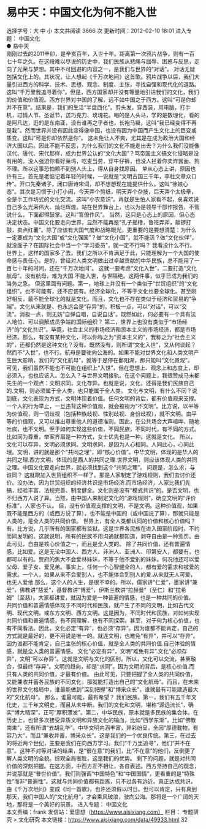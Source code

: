 # 易中天：中国文化为何不能入世

选择字号：大 中 小   本文共阅读 3666 次 更新时间：2012-02-10 18:01
进入专题： 中国文化  
● 易中天  
刚刚过去的2011辛卯，是辛亥百年，入世十年。距离第一次鸦片战争，则有一百七十年之久。在这段难以尽说的历史中，我们民族从悲痛与屈辱、困惑与反思，走向了光荣与梦想。其中不可回避的内容之一，是我们与世界的“对话”。
对话无疑包括文化上的。其状况，让人想起《千万次地问》这首歌。鸦片战争以后，我们大量引进西方的科学、技术、思想、观念、制度、主张，寻找自强和现代化的道路。这叫“千万里我追寻着你”。但是，西方国家却并没有等量地引进我们的文化，我们的价值和价值观。西方世界对中国的了解，远不如中国之于西方。这叫“可是你却并不在意”。结果是，我们的生活“半盘西化”。剪头发，穿西装，用电脑，打手机，过情人节、圣诞节，送巧克力、玫瑰花。喝的是人头马，学的是数理化，看的是阿凡达，逛的是东南亚，没有谁再之乎者也，长袍马褂。这叫“我已经变得不再是我”。然而世界并没有因此变得像中国，也没有因为中国而产生文化上的巨变或质变。这叫“可是你却依然是你”。
这未免让人不爽，尤其是在成为政治大国和经济大国以后。因此不能不反思，为什么我们的文化不能走出去？为什么我们没能像汉代、唐代、宋代那样，成为世界公认的“文化大国”？骂帝国主义搞文化侵略是没有用的。没人强迫你看好莱坞，吃麦当劳，穿牛仔裤，也没人拦着你卖炸酱面、狗不理。所以这事恐怕赖不到别人头上，得从自身找原因。
单从心态上讲，原因也许有三。首先是老惦记着年轻的时候，一说就是“文明古国三千年，李杜文章众口传”。开口先秦诸子，闭口唐诗宋词，却不想想现在能提供什么。这叫“徐娘心态”。其次是习惯于小打小闹，今天弄个剪纸，明天弄个杂技，后天弄个太极拳，全是手工作坊式的文化交流。这叫“小农意识”。再就是生怕人家看不起，总喜欢说自己多么光荣伟大、灿烂辉煌。站在世界舞台上，也以为是领导干部作报告，不管说什么，下面都得鼓掌。这叫“官僚作风”。
当然，这只是心态上的原因，但心态决定状态。中国文化要走向世界，显然不能再是“孔子摇橹，鲁班弄斧，敲锣打鼓，卖点红薯”。除了应该有大国气度和战略眼光，更重要的是要想清楚：为什么一定要成为“文化大国”或“文化强国”？做“文化小国”，就不能活？做“文化伙伴”，就没面子？在国际社会中当一个“学习委员”，就一定不行吗？
我看没什么不行。世界上，这样的国家多了去。我们之所以不肯满足于此，只能理解为一个大国的使命感与责任心。是的，曾经对人类文明做出过卓越贡献的中华民族，总不能用了一百七十年的时间，还在“千万次地问”。
这就一要考虑“文化入世”，二要打造“文化航母”。没有航母，难为大国.不能入世，与世隔绝。这两件事，似乎已成为我们的当务之急。
但这里面有问题。第一，地球上并没有一个类似于“世贸组织”的“文化组织”，也不可能有，还不应该有。经济全球化，不等于文化也要全球化。甚至刚好相反，最不能全球化的就是文化。而且，文化也不存在类似于经济和贸易的“争端”。文化从来就是、也永远会是“存异”的。积极一点，可以“对话”，可以“交流”。消极一点，则无妨“自弹自唱，自说自话”。既然如此，何必要有一个具有法人地位、可以调解成员争端的国际组织？
第二，世界上也没有类似于“市场经济”的“文化共识”。毕竟，社会主义的市场经济和资本主义的市场经济，都是市场经济。那么，有没有某种文化，可以你称之为“资本主义的”，我称之为“社会主义的”，还都仍然是这种文化？没有。既然没有，则所谓“文化入世”，又从何谈起？
然而不“入世”，也不行。航母是要驶向公海的。如果不能对世界文化和人类文明产生巨大影响，我们的“文化航母”，就等于是停在鄱阳湖，那只能叫“文化景观”。
可见，我们虽然不能也不可能在组织上“入世”，但在思想上、观念上和态度上，却必须入，也也应该入。怎么入？与世界文明接轨。在这个问题上，我很赞成马未都先生的一个观点：文明求同，文化存异。也就是说，文化，还得是我们民族自己的.文明，则必须属于全人类，也只能属于全人类。
文化与文明，有什么不同？说到底，文化表现为方式，文明体现着价值。任何文明的背后，都有价值观来支撑。一个人的行为举止，一旦违背这种价值观，就会被视为“不文明”。比方说，以平等为价值观，则一切歧视（包括种族歧视、性别歧视、身份歧视），就不文明。由平等的价值观，又可以推出尊重他人的道德准则。因此，在公共场合大声喧哗、随地吐痰，也不文明。至于如何实现这些价值，不同民族，不同时代，有不同的方式。比如同为尊重，举案齐眉是一种方式，女士优先也是一种。这就是文化。
所以，文化可以存异，文明必须求同。文明求同，是因为人心相同。人同此心，心同此理。文明，讲的就是那个“共同之理”，即“核心价值”。中华文明，体现的是华人的共同之理.西方文明，体现的是西人的共同之理.世界文明，则应该体现人类的共同之理。中国文化要走向世界，就必须找到这个“共同之理”。
问题是，怎么求，与谁同？
这就跟加入世贸组织不一样了。那是人家制定了游戏规则，我们去讨价还价。没办法，因为世贸组织的经济共识是市场经济.而市场经济，人家比我们先搞，经验丰富、法规完善、制度健全。文化则是没有“模式共识”的。是否文明，也不归西方人说了算。当然，由中国人来制定文化的“游戏规则”，确立文明的“评价标准”，人家也不认。
但，没有价值观支撑的文明，不是文明。这种价值观，如果既不能是西方的（或西方说了算），也不能是中国的（或中国说了算），那就只能是人类的，是全人类的共同价值。
世界上，有全人类都认同的价值和核心价值吗？有。比方说，几乎所有的国家都有监狱。这是世界各民族在进入国家阶段时，不约而同发明的。这就说明，所有的民族不用沟通就都知道，剥夺自由是一种惩罚。由此可见，自由是核心价值之一，而且是全人类的。
除了共同价值，还有普遍情感，比如爱。这是无论中国人、西方人、非洲人、亚洲人、印第安人，都要有，也都可以有的。贾府的焦大不会爱林妹妹，不等于他不爱别的妹妹。何况他还可以爱父母、爱子女、爱兄弟。事实上，任何一个心智健全的人，都有爱的需求和被爱的需求。一个人，如果从来不会爱别人，也不能体会到别人的爱.从来就无人可爱，也无人爱他.那么，这个人的人生，是很不幸的。所以，儒家讲“仁爱”，墨家讲“兼爱”，佛教讲“慈爱”，基督教讲“博爱”，伊斯兰教讲“拉赫曼”（至仁）和“拉希姆”（至慈）。大家都讲爱，就因为爱是一种普遍的情感，也是一种共同的价值。
共同价值和普遍情感体现于不同时代和民族，就产生了不同的文明，比如古代文明、现代文明，或东方文明、西方文明。这是因为，不同时代和民族，对如何实现共同价值和普遍情感，有不同理解，也有不同探索。甚至，对于何为核心价值，也有不同看法。因此，文化必定“有异”，也必须“存异”。因为谁都不能肯定，自己的方式就是最好的，更不用说是唯一的。就连文明，也难免“有异”，并可以“存异”。因为谁都不能肯定，自己主张的核心价值，就是全人类的共同价值.自己体验的情感，就是全人类的普遍情感。
文化“必定有异”，文明“难免有异”.文化“必须存异”，文明“可以存异”。这就是文明与文化的区别。所以，文化可以交流，甚至融合，但最终“存异”。文明的趋向，却是“求同”。因为文明的背后，是核心价值.而只有人类的共同价值，才最有价值。
由此可见，只要把握了全人类的共同价值，又能兼收并蓄各民族的不同文化，那就能打造出自己的“文化航母”。而且，在未来的世界文化格局中，谁最能做到“深刻把握”和“博采众长”，谁就最有可能建造最大的“文化航母”。
那么，谁最可能，最有希望？
我们民族。第一，我们有五千年文化史，三千年文明史，而且从未中断。我们的文化和文明，堪称“源远流长”，确实“博大精深”，正可“厚积薄发”。第二，中华民族，原本就是多民族的集合体。在历史上，也曾多次接受异质文明和异族文化的输血，比如“西学东渐”，比如“佛教南来”，还有所谓“五胡乱华”。中华文明内涵丰富，异彩纷呈，全因“厚德载物，有容乃大”，而且“兼收并蓄，博采众长”。这是我们的一个优良传统。第三，在过去的将近两个世纪，主要是我们在向西方学习。我们“千万里追寻”，他们“并不在意”。这种不对等对话的结果，是“很在意”的我们，比“不在意”的他们，反倒更了解人类文明的全貌。综观全局者胜，这是我们的优势。
剩下的问题，就是对共同价值的深刻把握。在这方面，中西方互不相让，各自表述。西方坚持自己的观念，并说那就是“普世价值”。我们则强调“中国特色”和“中国国情”，更看重的是“特殊性”而非“普遍性”。这就与共同价值都有距离，只不过各有远近。真正达成共识，由《千万次地问》变成《同一首歌》，也许还须假以时日。但可以肯定，只有真到那天，我们中国人的“文化航母”，才会乘风破浪，驶向公海。那将是一个广阔的天地，那将是一个美好的前景。
    进入专题： 中国文化  
本文责编：frank
发信站：爱思想（https://www.aisixiang.com）
栏目： 专题研究 > 文化研究
本文链接：https://www.aisixiang.com/data/49933.html
32